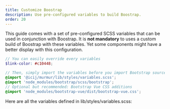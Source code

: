 ```yaml
---
title: Customize Boostrap
description: Use pre-configured variables to build Boostrap.
order: 20
---
```


This guide comes with a set of pre-configured SCSS variables that can be used in
conjunction with Boostrap. It is **not mandatory** to uses a custom build of Boostrap
with these variables. Yet some components might have a better display with this configuration.

```scss
// You can easily override every variables
$link-color: #c10448;

// Then, simply import the variables before you import Bootstrap sources
@import '@icij/murmur/lib/styles/variables.scss';
@import 'node_modules/bootstrap/scss/bootstrap';
// Optional but recommended: Bootstrap Vue CSS additions
@import 'node_modules/bootstrap-vue/dist/bootstrap-vue.css';
```

Here are all the variables defined in <repository-link path="lib/styles/variables.scss">lib/styles/variables.scss</repository-link>:

<pre class="bg-dark p-3"><code v-html="rawVariables"></code></pre>

<script>
import rawVariables from '@styles/variables.scss?highlight=scss'

export default {
  data () {
    return {
      rawVariables
    }
  }
}
</script>
